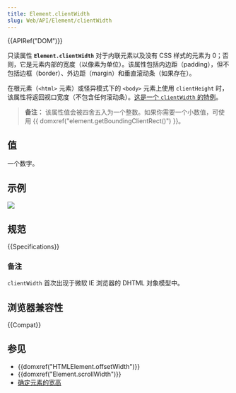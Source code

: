 ```yaml
---
title: Element.clientWidth
slug: Web/API/Element/clientWidth
---
```


{{APIRef("DOM")}}

只读属性 **`Element.clientWidth`** 对于内联元素以及没有 CSS 样式的元素为 0；否则，它是元素内部的宽度（以像素为单位）。该属性包括内边距（padding），但不包括边框（border）、外边距（margin）和垂直滚动条（如果存在）。

在根元素（`<html>` 元素）或怪异模式下的 `<body>` 元素上使用 `clientHeight` 时，该属性将返回视口宽度（不包含任何滚动条）。[这是一个 `clientWidth` 的特例](https://www.w3.org/TR/2016/WD-cssom-view-1-20160317/#dom-element-clientwidth)。

> **备注：** 该属性值会被四舍五入为一个整数。如果你需要一个小数值，可使用 {{ domxref("element.getBoundingClientRect()") }}。

## 值

一个数字。

## 示例

![](dimensions-client.png)

## 规范

{{Specifications}}

### 备注

`clientWidth` 首次出现于微软 IE 浏览器的 DHTML 对象模型中。

## 浏览器兼容性

{{Compat}}

## 参见

- {{domxref("HTMLElement.offsetWidth")}}
- {{domxref("Element.scrollWidth")}}
- [确定元素的宽高](/zh-CN/docs/Web/API/CSS_Object_Model/Determining_the_dimensions_of_elements)
